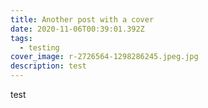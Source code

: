 ```yaml
---
title: Another post with a cover
date: 2020-11-06T00:39:01.392Z
tags:
  - testing
cover_image: r-2726564-1298286245.jpeg.jpg
description: test
---
```

test